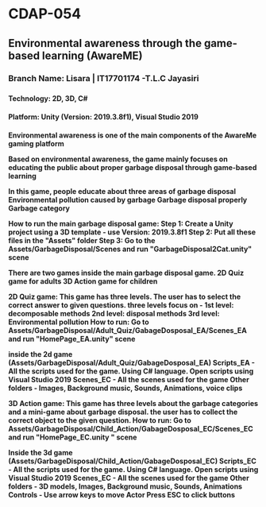 # CDAP-054

<h2>Environmental awareness through the game-based learning (AwareME)</h2>
  
<h3>Branch Name: Lisara | IT17701174 -T.L.C Jayasiri<h3/>
  
<h4>Technology: 2D, 3D, C# <h4/>
  
<h4>Platform: Unity (Version: 2019.3.8f1), Visual Studio 2019<h4/>

Environmental awareness is one of the main components of the AwareMe gaming platform 

Based on environmental awareness, the game mainly focuses on educating the public about proper garbage disposal through game-based learning

In this game, people educate about three areas of garbage disposal
Environmental pollution caused by garbage
Garbage disposal properly
Garbage category

How to run the main garbage disposal game: 
Step 1: Create a Unity project using a 3D template - use Version: 2019.3.8f1 
Step 2: Put all these files in the "Assets" folder 
Step 3: Go to the Assets/GarbageDisposal/Scenes and run "GarbageDisposal2Cat.unity" scene

There are two games inside the main garbage disposal game.
2D Quiz game for adults 
3D Action game for children

2D Quiz game: 
This game has three levels. The user has to select the correct answer to given questions. three levels focus on -
1st level: decomposable methods
2nd level: disposal methods
3rd level: Environmental pollution
How to run: Go to Assets/GarbageDisposal/Adult_Quiz/GabageDosposal_EA/Scenes_EA and run "HomePage_EA.unity" scene

inside the 2d game (Assets/GarbageDisposal/Adult_Quiz/GabageDosposal_EA)
Scripts_EA - All the scripts used for the game. Using C# language. Open scripts using Visual Studio 2019
Scenes_EC - All the scenes used for the game
Other folders - Images, Background music, Sounds, Animations, voice clips

3D Action game:
This game has three levels about the garbage categories and a mini-game about garbage disposal. the user has to collect the correct object to the given question. 
How to run: Go to Assets/GarbageDisposal/Child_Action/GabageDosposal_EC/Scenes_EC and run "HomePage_EC.unity " scene

Inside the 3d game (Assets/GarbageDisposal/Child_Action/GabageDosposal_EC)
Scripts_EC - All the scripts used for the game. Using C# language. Open scripts using Visual Studio 2019
Scenes_EC - All the scenes used for the game
Other folders - 3D models, Images, Background music, Sounds, Animations
Controls - 
Use arrow keys to move Actor
Press ESC to click buttons 
